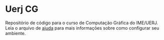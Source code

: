 # Uerj CG
Repositório de código para o curso de Computação Gráfica do IME/UERJ. Leia o arquivo de [ajuda](ajuda.md) para mais informações sobre como configurar seu ambiente.
